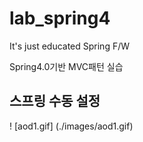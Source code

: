 # lab_spring4
It's just educated Spring F/W 

Spring4.0기반 MVC패턴 실습

## 스프링 수동 설정
! [aod1.gif] (./images/aod1.gif)
